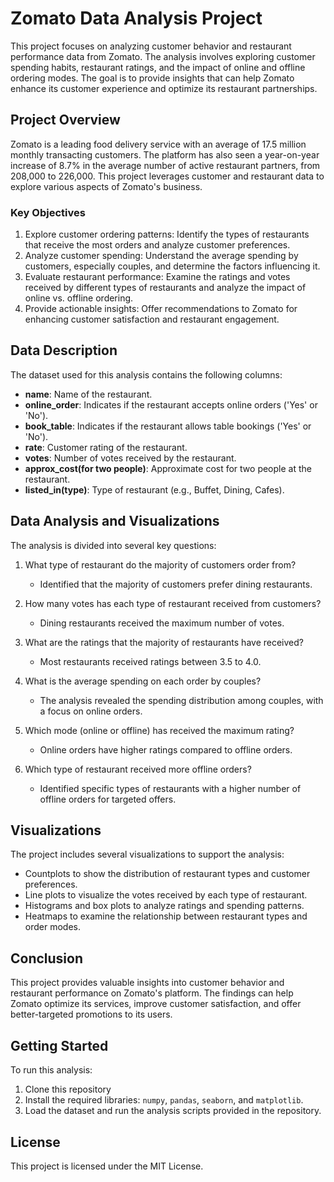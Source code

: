 # Zomato Data Analysis Project

This project focuses on analyzing customer behavior and restaurant performance data from Zomato. The analysis involves exploring customer spending habits, restaurant ratings, and the impact of online and offline ordering modes. The goal is to provide insights that can help Zomato enhance its customer experience and optimize its restaurant partnerships.

## Project Overview

Zomato is a leading food delivery service with an average of 17.5 million monthly transacting customers. The platform has also seen a year-on-year increase of 8.7% in the average number of active restaurant partners, from 208,000 to 226,000. This project leverages customer and restaurant data to explore various aspects of Zomato's business.

### Key Objectives

1. Explore customer ordering patterns: Identify the types of restaurants that receive the most orders and analyze customer preferences.
2. Analyze customer spending: Understand the average spending by customers, especially couples, and determine the factors influencing it.
3. Evaluate restaurant performance: Examine the ratings and votes received by different types of restaurants and analyze the impact of online vs. offline ordering.
4. Provide actionable insights: Offer recommendations to Zomato for enhancing customer satisfaction and restaurant engagement.

## Data Description

The dataset used for this analysis contains the following columns:

- **name**: Name of the restaurant.
- **online_order**: Indicates if the restaurant accepts online orders ('Yes' or 'No').
- **book_table**: Indicates if the restaurant allows table bookings ('Yes' or 'No').
- **rate**: Customer rating of the restaurant.
- **votes**: Number of votes received by the restaurant.
- **approx_cost(for two people)**: Approximate cost for two people at the restaurant.
- **listed_in(type)**: Type of restaurant (e.g., Buffet, Dining, Cafes).

## Data Analysis and Visualizations

The analysis is divided into several key questions:

1. What type of restaurant do the majority of customers order from?
   - Identified that the majority of customers prefer dining restaurants.

2. How many votes has each type of restaurant received from customers?
   - Dining restaurants received the maximum number of votes.

3. What are the ratings that the majority of restaurants have received?
   - Most restaurants received ratings between 3.5 to 4.0.

4. What is the average spending on each order by couples?
   - The analysis revealed the spending distribution among couples, with a focus on online orders.

5. Which mode (online or offline) has received the maximum rating?
   - Online orders have higher ratings compared to offline orders.

6. Which type of restaurant received more offline orders?
   - Identified specific types of restaurants with a higher number of offline orders for targeted offers.

## Visualizations

The project includes several visualizations to support the analysis:

- Countplots to show the distribution of restaurant types and customer preferences.
- Line plots to visualize the votes received by each type of restaurant.
- Histograms and box plots to analyze ratings and spending patterns.
- Heatmaps to examine the relationship between restaurant types and order modes.

## Conclusion

This project provides valuable insights into customer behavior and restaurant performance on Zomato's platform. The findings can help Zomato optimize its services, improve customer satisfaction, and offer better-targeted promotions to its users.

## Getting Started

To run this analysis:

1. Clone this repository
2. Install the required libraries: `numpy`, `pandas`, `seaborn`, and `matplotlib`.
3. Load the dataset and run the analysis scripts provided in the repository.

## License

This project is licensed under the MIT License.

